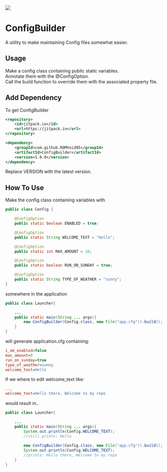 [![](https://jitpack.io/v/ROMVoid95/ConfigBuilder.svg)](https://jitpack.io/#ROMVoid95/ConfigBuilder)

# ConfigBuilder

A utility to make maintaining Config files somewhat easier.

## Usage
Make a config class containing public static variables.  
Annotate them with the @ConfigOption.  
Call the build function to override them with the associated property file.

## Add Dependency
To get ConfigBuilder

```xml
<repository>
	<id>jitpack.io</id>
	<url>https://jitpack.io</url>
</repository>
```

```xml
<dependency>
	<groupId>com.github.ROMVoid95</groupId>
	<artifactId>ConfigBuilder</artifactId>
	<version>1.0.0</version>
</dependency>
```

Replace VERSION with the latest version.

## How To Use
Make the config class containing variables with

```java
public class Config {

	@ConfigOption
	public static boolean ENABLED = true;

	@ConfigOption
	public static String WELCOME_TEXT = "Hello";

	@ConfigOption
	public static int MAX_AMOUNT = 10;

	@ConfigOption
	public static boolean RUN_ON_SUNDAY = true;

	@ConfigOption
	public static String TYPE_OF_WEATHER = "sunny";
}
```

somewhere in the application

```java
public class Launcher{

	...
	public static main(String ... args){
		new ConfigBuilder(Config.class, new File("app.cfg")).build();
	}
}
```

will generate application.cfg containing:

```ini
i_am_enabled=false
max_amount=8
run_on_sunday=true
type_of_weather=sunny
welcome_text=Hello
```

If we where to edit welcome_text like:
```ini
...
welcome_text=Hello there, Welcome to my repo
```

would result in..

```java
public class Launcher{

	...
	public static main(String ... args){
		System.out.println(Config.WELCOME_TEXT);
		//still prints: Hello
		
		new ConfigBuilder(Config.class, new File("app.cfg")).build();
		System.out.println(Config.WELCOME_TEXT);
		//prints: Hello there, Welcome to my repo
	}
}
```

